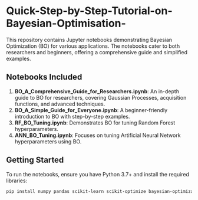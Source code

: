 # Quick-Step-by-Step-Tutorial-on-Bayesian-Optimisation-

This repository contains Jupyter notebooks demonstrating Bayesian Optimization (BO) for various applications. The notebooks cater to both researchers and beginners, offering a comprehensive guide and simplified examples.

## Notebooks Included
1. **BO_A_Comprehensive_Guide_for_Researchers.ipynb**: An in-depth guide to BO for researchers, covering Gaussian Processes, acquisition functions, and advanced techniques.
2. **BO_A_Simple_Guide_for_Everyone.ipynb**: A beginner-friendly introduction to BO with step-by-step examples.
3. **RF_BO_Tuning.ipynb**: Demonstrates BO for tuning Random Forest hyperparameters.
4. **ANN_BO_Tuning.ipynb**: Focuses on tuning Artificial Neural Network hyperparameters using BO.

## Getting Started
To run the notebooks, ensure you have Python 3.7+ and install the required libraries:
```bash
pip install numpy pandas scikit-learn scikit-optimize bayesian-optimization matplotlib seaborn
